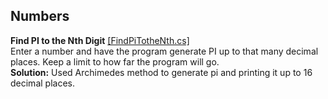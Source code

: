 Numbers
---------

**Find PI to the Nth Digit** [[FindPiTotheNth.cs]](Numbers/FindPiTotheNth.cs)  
Enter a number and have the program generate PI up to that many decimal places. Keep a limit to how far the program will go.  
**Solution:** Used Archimedes method to generate pi and printing it up to 16 decimal places.
